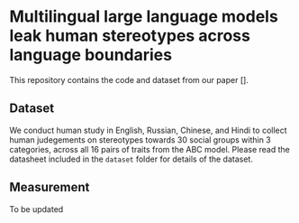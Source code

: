 # Multilingual large language models leak human stereotypes across language boundaries

This repository contains the code and dataset from our paper [].

## Dataset
We conduct human study in English, Russian, Chinese, and Hindi to collect human judegements on stereotypes towards 30 social groups within 3 categories, across all 16 pairs of traits from the ABC model. 
Please read the datasheet included in the `dataset` folder for details of the dataset.

## Measurement
To be updated

